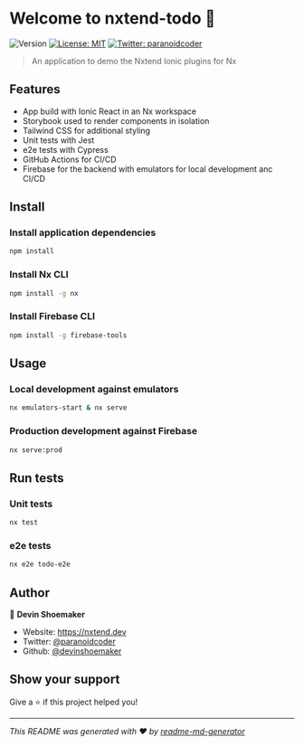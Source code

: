 # Welcome to nxtend-todo 👋

![Version](https://img.shields.io/badge/version-0.0.0-blue.svg?cacheSeconds=2592000)
[![License: MIT](https://img.shields.io/badge/License-MIT-yellow.svg)](#)
[![Twitter: paranoidcoder](https://img.shields.io/twitter/follow/paranoidcoder.svg?style=social)](https://twitter.com/paranoidcoder)

> An application to demo the Nxtend Ionic plugins for Nx

## Features

- App build with Ionic React in an Nx workspace
- Storybook used to render components in isolation
- Tailwind CSS for additional styling
- Unit tests with Jest
- e2e tests with Cypress
- GitHub Actions for CI/CD
- Firebase for the backend with emulators for local development anc CI/CD

## Install

### Install application dependencies

```sh
npm install
```

### Install Nx CLI

```sh
npm install -g nx
```

### Install Firebase CLI

```sh
npm install -g firebase-tools
```

## Usage

### Local development against emulators

```sh
nx emulators-start & nx serve
```

### Production development against Firebase

```sh
nx serve:prod
```

## Run tests

### Unit tests

```sh
nx test
```

### e2e tests

```sh
nx e2e todo-e2e
```

## Author

👤 **Devin Shoemaker**

- Website: https://nxtend.dev
- Twitter: [@paranoidcoder](https://twitter.com/paranoidcoder)
- Github: [@devinshoemaker](https://github.com/devinshoemaker)

## Show your support

Give a ⭐️ if this project helped you!

---

_This README was generated with ❤️ by [readme-md-generator](https://github.com/kefranabg/readme-md-generator)_
